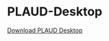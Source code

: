 # PLAUD-Desktop
[Download PLAUD Desktop ]([https://markdown.com.cn](https://github.com/Plaud-AI/PLAUD-Desktop/releases))
